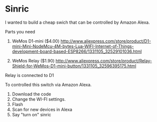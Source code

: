 Sinric
=======

I wanted to build a cheap swich that can be controlled by Amazon Alexa. 

Parts you need

1. WeMos D1-mini ($4.00)  http://www.aliexpress.com/store/product/D1-mini-Mini-NodeMcu-4M-bytes-Lua-WIFI-Internet-of-Things-development-board-based-ESP8266/1331105_32529101036.html

2.  WeMos Relay ($1.90) http://www.aliexpress.com/store/product/Relay-Shield-for-WeMos-D1-mini-button/1331105_32596395175.html

Relay is connected to D1

To controlled this switch via Amazon Alexa.

1. Download the code
2. Change the WI-FI settings. 
3. Flash 
4. Scan for new devices in Alexa
5. Say "turn on" sinric

